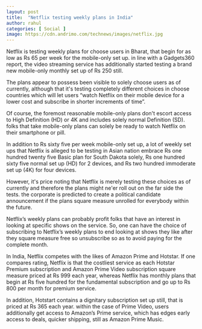 ```yaml
---
layout: post
title:  "Netflix testing weekly plans in India"
author: rahul
categories: [ Social ]
image: https://cdn.andrimo.com/technews/images/netflix.jpg
---
```

Netflix is testing weekly plans for choose users in Bharat, that begin for as low as Rs 65 per week for the mobile-only set up. in line with a Gadgets360 report, the video streaming service has additionally started testing a brand new mobile-only monthly set up of Rs 250 still.

The plans appear to possess been visible to solely choose users as of currently, although that it's testing completely different choices in choose countries which will let users “watch Netflix on their mobile device for a lower cost and subscribe in shorter increments of time”.

Of course, the foremost reasonable mobile-only plans don't escort access to High Definition (HD) or 4K and includes solely normal Definition (SD). folks that take mobile-only plans can solely be ready to watch Netflix on their smartphone or pill.

In addition to Rs sixty five per week mobile-only set up, a lot of weekly set ups that Netflix is alleged to be testing in Asian nation embrace Rs one hundred twenty five Basic plan for South Dakota solely, Rs one hundred sixty five normal set up (HD) for 2 devices, and Rs two hundred immoderate set up (4K) for four devices.

However, it's price noting that Netflix is merely testing these choices as of currently and therefore the plans might ne'er roll out on the far side the tests. the corporate is predicted to create a political candidate announcement if the plans square measure unrolled for everybody within the future.

Netflix’s weekly plans can probably profit folks that have an interest in looking at specific shows on the service. So, one can have the choice of subscribing to Netflix’s weekly plans to end looking at shows they like after they square measure free so unsubscribe so as to avoid paying for the complete month.

In India, Netflix competes with the likes of Amazon Prime and Hotstar. If one compares rating, Netflix is that the costliest service as each Hotstar Premium subscription and Amazon Prime Video subscription square measure priced at Rs 999 each year, whereas Netflix has monthly plans that begin at Rs five hundred for the fundamental subscription and go up to Rs 800 per month for premium service.

In addition, Hotstart contains a dignitary subscription set up still, that is priced at Rs 365 each year. within the case of Prime Video, users additionally get access to Amazon’s Prime service, which has edges early access to deals, quicker shipping, still as Amazon Prime Music.

